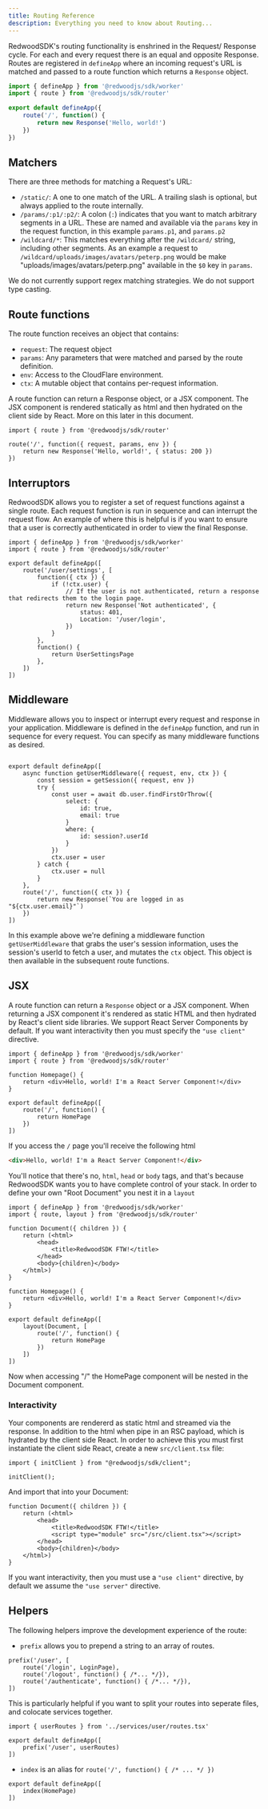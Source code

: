 ```yaml
---
title: Routing Reference
description: Everything you need to know about Routing...
---
```


RedwoodSDK's routing functionality is enshrined in the Request/ Response cycle. For each and every request there is an equal and opposite Response. Routes are registered in `defineApp` where an incoming request's URL is matched and passed to a route function which returns a `Response` object.

```jsx src/worker.tsx
import { defineApp } from '@redwoodjs/sdk/worker'
import { route } from '@redwoodjs/sdk/router'

export default defineApp({
    route('/', function() {
        return new Response('Hello, world!')
    })
})
```

## Matchers

There are three methods for matching a Request's URL:
- `/static/`: A one to one match of the URL. A trailing slash is optional, but always applied to the route internally.
- `/params/:p1/:p2/`: A colon (`:`) indicates that you want to match arbitrary segments in a URL. These are named and available via the `params` key in the request function, in this example `params.p1`, and `params.p2`
- `/wildcard/*`: This matches everything after the `/wildcard/` string, including other segments. As an example a request to `/wildcard/uploads/images/avatars/peterp.png` would be make "uploads/images/avatars/peterp.png" available in the `$0` key in `params`.

We do not currently support regex matching strategies.
We do not support type casting.

## Route functions

The route function receives an object that contains:
- `request`: The request object
- `params`: Any parameters that were matched and parsed by the route definition.
- `env`: Access to the CloudFlare environment.
- `ctx`: A mutable object that contains per-request information.
<!-- I don't know if this ctx explination is good enough. -->

A route function can return a Response object, or a JSX component. The JSX component is rendered statically as html and then hydrated on the client side by React. More on this later in this document.

```tsx
import { route } from '@redwoodjs/sdk/router'

route('/', function({ request, params, env }) {
    return new Response('Hello, world!', { status: 200 })
})
```

## Interruptors

RedwoodSDK allows you to register a set of request functions against a single route. Each request function is run in sequence and can interrupt the request flow. An example of where this is helpful is if you want to ensure that a user is correctly authenticated in order to view the final Response.

```tsx
import { defineApp } from '@redwoodjs/sdk/worker'
import { route } from '@redwoodjs/sdk/router'

export default defineApp([
    route('/user/settings', [
        function({ ctx }) {
            if (!ctx.user) {
                // If the user is not authenticated, return a response that redirects them to the login page.
                return new Response('Not authenticated', {
                    status: 401,
                    Location: '/user/login',
                })
            }
        },
        function() {
            return UserSettingsPage
        },
    ])
])
```

## Middleware

Middleware allows you to inspect or interrupt every request and response in your application. Middleware is defined in the `defineApp` function, and run in sequence for every request. You can specify as many middleware functions as desired.

<!-- Can you specify a middleware function at the end... once the response is returned? -->

```tsx src/worker.tsx

export default defineApp([
    async function getUserMiddleware({ request, env, ctx }) {
        const session = getSession({ request, env })
        try {
            const user = await db.user.findFirstOrThrow({
                select: {
                    id: true,
                    email: true
                }
                where: {
                    id: session?.userId
                }
            })
            ctx.user = user
        } catch {
            ctx.user = null
        }
    },
    route('/', function({ ctx }) {
        return new Response(`You are logged in as "${ctx.user.email}"`)
    })
])
```

In this example above we're defining a middleware function `getUserMiddleware` that grabs the user's session information, uses the session's userId to fetch a user, and mutates the `ctx` object.
This object is then available in the subsequent route functions.

## JSX

A route function can return a `Response` object or a JSX component. When returning a JSX component it's rendered as static HTML and then hydrated by React's client side libraries. We support React Server Components by default. If you want interactivity then you must specify the `"use client"` directive.

```tsx (src/worker.tsx)
import { defineApp } from '@redwoodjs/sdk/worker'
import { route } from '@redwoodjs/sdk/router'

function Homepage() {
    return <div>Hello, world! I'm a React Server Component!</div>
}

export default defineApp([
    route('/', function() {
        return HomePage
    })
])
```

If you access the `/` page you'll receive the following html
```html
<div>Hello, world! I'm a React Server Component!</div>
```

You'll notice that there's no, `html`, `head` or `body` tags, and that's because RedwoodSDK wants you to have complete control of your stack. In order to define your own "Root Document" you nest it in a `layout`

```tsx (src/worker.tsx)
import { defineApp } from '@redwoodjs/sdk/worker'
import { route, layout } from '@redwoodjs/sdk/router'

function Document({ children }) {
    return (<html>
        <head>
            <title>RedwoodSDK FTW!</title>
        </head>
        <body>{children}</body>
    </html>)
}

function Homepage() {
    return <div>Hello, world! I'm a React Server Component!</div>
}

export default defineApp([
    layout(Document, [
        route('/', function() {
            return HomePage
        })
    ])
])
```

Now when accessing "/" the HomePage component will be nested in the Document component.

### Interactivity

Your components are rendererd as static html and streamed via the response. In addition to the html when pipe in an RSC payload, which is hydrated by the client side React. In order to achieve this you must first instantiate the client side React, create a new `src/client.tsx` file:

```tsx (src/client.tsx)
import { initClient } from "@redwoodjs/sdk/client";

initClient();
```

And import that into your Document:
```tsx (src/worker.tsx)
function Document({ children }) {
    return (<html>
        <head>
            <title>RedwoodSDK FTW!</title>
            <script type="module" src="/src/client.tsx"></script>
        </head>
        <body>{children}</body>
    </html>)
}
```

If you want interactivity, then you must use a `"use client"` directive, by default we assume the `"use server"` directive.

## Helpers

The following helpers improve the development experience of the route:

- `prefix` allows you to prepend a string to an array of routes.
```tsx
prefix('/user', [
    route('/login', LoginPage),
    route('/logout', function() { /*... */}),
    route('/authenticate', function() { /*... */}),
])
```
This is particularly helpful if you want to split your routes into seperate files, and colocate services together.

```tsx
import { userRoutes } from '../services/user/routes.tsx'

export default defineApp([
    prefix('/user', userRoutes)
])
```

- `index` is an alias for `route('/', function() { /* ... */ })`

```tsx
export default defineApp([
    index(HomePage)
])
```



